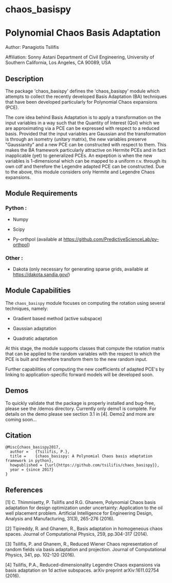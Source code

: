 # chaos_basispy
Polynomial Chaos Basis Adaptation
=================================

Author:       Panagiotis Tsilifis

Affiliation:  Sonny Astani Department of Civil Engineering, 
              University of Southern California, Los Angeles, CA 90089, USA


Description
-----------

The package 'chaos_basispy' defines the 'chaos_basispy' module which attempts to 
collect the recently developed Basis Adaptation (BA) techniques that have been developed 
particularly for Polynomial Chaos expansions (PCE). 

The core idea behind Basis Adaptation is to apply a transformation on the input variables
in a way such that the Quantity of Interest (QoI) which we are approximating via a PCE can
be expressed with respect to a reduced basis. Provided that the input variables are Gaussian
and the transformation is through an isometry (unitary matrix), the new variables preserve 
"Gaussianity" and a new PCE can be constructed with respect to them. This makes the BA 
framework particularly attractive on Hermite PCEs and in fact inapplicable (yet) to 
generalized PCEs. An expeption is when the new variables is 1-dimensional which can be mapped
to a uniform r.v. through its own cdf and therefore the Legendre adapted PCE can be constructed.
Due to the above, this module considers only Hermite and Legendre Chaos expansions.

Module Requirements
-------------------
### Python :

- Numpy

- Scipy

- Py-orthpol (available at https://github.com/PredictiveScienceLab/py-orthpol)

### Other :

- Dakota (only necessary for generating sparse grids, available at https://dakota.sandia.gov/) 

Module Capabilities
-------------------

The `chaos_basispy` module focuses on computing the rotation using several techniques, namely:

- Gradient based method (active subspace)

- Gaussian adaptation

- Quadratic adaptation 

At this stage, the module supports classes that compute the rotation matrix that can be applied to the random variables with the respect to which the PCE is built and therefore transform them to the new random input. 

Further capabilities of computing the new coefficients of adapted PCE's by linking to application-specific forward models will be developed soon.

Demos
-----

To quickly validate that the package is properly installed and bug-free, please see the /demos directory. Currently only demo1 is complete. For details on the demo please see section 3.1 in [4]. Demo2 and more are coming soon...

Citation
--------

    @Misc{chaos_basispy2017,
      author =   {Tsilifis, P.},
      title =    {chaos_basispy: A Polynomial Chaos basis adaptation framework in python},
      howpublished = {\url{https://github.com/tsilifis/chaos_basispy}},
      year = {since 2017}
    }

References
----------

[1] C. Thimmisetty, P. Tsilifis and R.G. Ghanem, Polynomial Chaos basis adaptation for design optimization under uncertainty: Application to the oil well placement problem. Artificial Intelligence for Engineering Design, Analysis and Manufacturing, 31(3), 265-276 (2016).

[2] Tipireddy, R. and Ghanem, R., Basis adaptation in homogeneous chaos spaces. Journal of Computational Physics, 259, pp.304-317 (2014).

[3] Tsilifis, P. and Ghanem, R., Reduced Wiener Chaos representation of random fields via basis adaptation and projection. Journal of Computational Physics, 341, pp. 102-120 (2016).

[4] Tsilifis, P.A., Reduced-dimensionality Legendre Chaos expansions via basis adaptation on 1d active subspaces. arXiv preprint arXiv:1611.02754 (2016).
